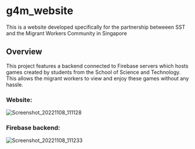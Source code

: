 # g4m_website

This is a website developed specifically for the partnership betweeen SST and the Migrant Workers Community in Singapore

## Overview

This project features a backend connected to Firebase servers which hosts games created by students from the School of Science and Technology. This allows the migrant workers to view and enjoy these games without any hassle.

### Website:

![Screenshot_20221108_111128](https://user-images.githubusercontent.com/103990540/200602064-afa09fa6-c3e8-4e3b-8ec3-4a83caec1173.png)

### Firebase backend:

![Screenshot_20221108_111233](https://user-images.githubusercontent.com/103990540/200602100-40786c2e-b286-4e92-8864-df60eae0e869.png)
